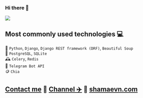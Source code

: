### Hi there 👋

![](https://komarev.com/ghpvc/?username=shamaevnn&style=flat)

<!--
**shamaevnn/shamaevnn** is a ✨ _special_ ✨ repository because its `README.md` (this file) appears on your GitHub profile.

Here are some ideas to get you started:

- 🔭 I’m currently working on ...
- 🌱 I’m currently learning ...
- 👯 I’m looking to collaborate on ...
- 🤔 I’m looking for help with ...
- 💬 Ask me about ...
- 📫 How to reach me: ...
- 😄 Pronouns: ...
- ⚡ Fun fact: ...
-->

## Most commonly used technologies 💻<br>
🐍 `Python`, `Django`, `Django REST framework (DRF)`, `Beautiful Soup` <br>
💾 `PostgreSQL`, `SQLite`<br>
🕰 `Celery`, `Redis`<br>
🤖 `Telegram Bot API`<br>
🪙 `Chia`<br>

## [Contact me](https://t.me/shamaevn/) 🚦 [Channel ✈️](https://t.me/shamaevn/) 🚦 [shamaevn.com](https://shamaevn.com/)

